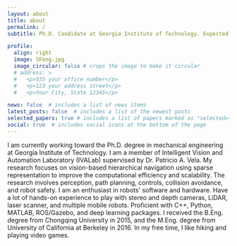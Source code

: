 ```yaml
---
layout: about
title: about
permalink: /
subtitle: Ph.D. Candidate at Georgia Institute of Technology. Expected to graduate in Spring 2024. <b>Actively finding full-time jobs in robotics researcher and robotics engineer.</b>

profile:
  align: right
  image: SFeng.jpg
  image_circular: false # crops the image to make it circular
  # address: >
  #   <p>555 your office number</p>
  #   <p>123 your address street</p>
  #   <p>Your City, State 12345</p>

news: false  # includes a list of news items
latest_posts: false  # includes a list of the newest posts
selected_papers: true # includes a list of papers marked as "selected={true}"
social: true  # includes social icons at the bottom of the page
---
```


I am currently working toward the Ph.D. degree in mechanical engineering at Georgia Institute of Technology. I am a member of Intelligent Vision and Automation Laboratory (IVALab) supervised by Dr. Patricio A. Vela. My research focuses on vision-based hierarchical navigation using sparse representation to improve the computational efficiency and scalability. The research involves perception, path planning, controls, collision avoidance, and robot safety. I am an enthusiast in robots' software and hardware. Have a lot of hands-on experience to play with stereo and depth cameras, LiDAR, laser scanner, and multiple mobile robots. Proficient with C++, Python, MATLAB, ROS/Gazebo, and deep learning packages. I received the B.Eng. degree from Chongqing University in 2015, and the M.Eng. degree from University of California at Berkeley in 2016. In my free time, I like hiking and playing video games.